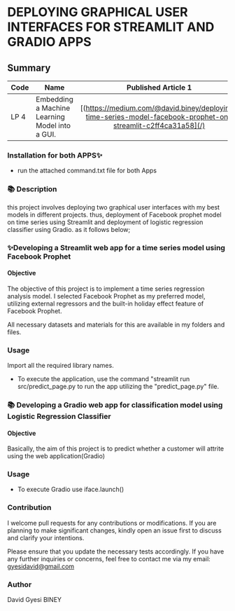 # DEPLOYING GRAPHICAL USER INTERFACES FOR STREAMLIT AND GRADIO APPS

## Summary
| Code      | Name        | Published Article 1 | Published Article 2 |
|-----------|-------------|:-------------------:|--------------------:|
| LP 4 | Embedding a Machine Learning Model into a GUI.  |  [(https://medium.com/@david.biney/deploying-time-series-model-facebook-prophet-on-streamlit-c2ff4ca31a58](/) | [https://medium.com/@david.biney/customer-churn-prediction-using-web-app-gradio-for-vodafone-group-8c8ec7803f](/) |

### Installation for both  APPS✨
- run the attached command.txt file for both Apps

 ### 📚 **Description** 

this project involves deploying two graphical user interfaces with my best models in different projects. thus, deployment of Facebook prophet model on time series using Streamlit and deployment of logistic regression classifier using Gradio. as it follows below; 

### ✨Developing a Streamlit web app for a time series model using Facebook Prophet 
#### Objective
The objective of this project is to implement a time series regression analysis model. I selected Facebook Prophet as my preferred model, utilizing external regressors and the built-in holiday effect feature of Facebook Prophet.

All necessary datasets and materials for this are available in my folders and files.

### Usage
Import all the required library names.

- To execute the application, use the command "streamlit run src/predict_page.py 
 to run the app utilizing the "predict_page.py" file.

### 📚 Developing a Gradio web app for classification model using Logistic Regression Classifier 

#### Objective
Basically, the aim of this project is to predict whether a customer will attrite using the web application(Gradio)

### Usage
- To execute Gradio use iface.launch()

### Contribution
I welcome pull requests for any contributions or modifications. If you are planning to make significant changes, kindly open an issue first to discuss and clarify your intentions.

Please ensure that you update the necessary tests accordingly. If you have any further inquiries or concerns, feel free to contact me via my email: gyesidavid@gmail.com
### Author
David Gyesi BINEY

